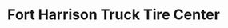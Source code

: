 ---
title: "Fort Harrison Truck Tire Center"
url: /terre-haute/fort-harrison-truck-tire-center/
shop: tyres
---